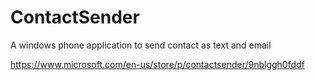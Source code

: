 # ContactSender
A windows phone application to send contact as text and email

https://www.microsoft.com/en-us/store/p/contactsender/9nblggh0fddf
